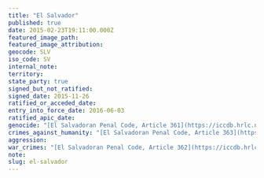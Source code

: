 ```yaml
---
title: "El Salvador"
published: true
date: 2015-02-23T19:11:00.000Z
featured_image_path:
featured_image_attribution:
geocode: SLV
iso_code: SV
internal_note:
territory:
state_party: true
signed_but_not_ratified:
signed_date: 2015-11-26
ratified_or_acceded_date:
entry_into_force_date: 2016-06-03
ratified_apic_date:
genocide: "[El Salvadoran Penal Code, Article 361](https://iccdb.hrlc.net/data/doc/577/)"
crimes_against_humanity: "[El Salvadoran Penal Code, Article 363](https://iccdb.hrlc.net/data/doc/577/)"
aggression:
war_crimes: "[El Salvadoran Penal Code, Article 362](https://iccdb.hrlc.net/data/doc/577/)"
note:
slug: el-salvador
---
```

